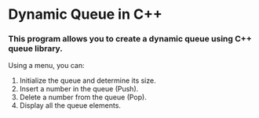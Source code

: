 # Dynamic Queue in C++

### This program allows you to create a dynamic queue using C++ queue library.

Using a menu, you can:
1. Initialize the queue and determine its size.
2. Insert a number in the queue (Push).
3. Delete a number from the queue (Pop).
4. Display all the queue elements.
